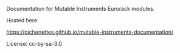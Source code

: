 Documentation for Mutable Instruments Eurorack modules.

Hosted here:

https://pichenettes.github.io/mutable-instruments-documentation/

License: cc-by-sa-3.0
